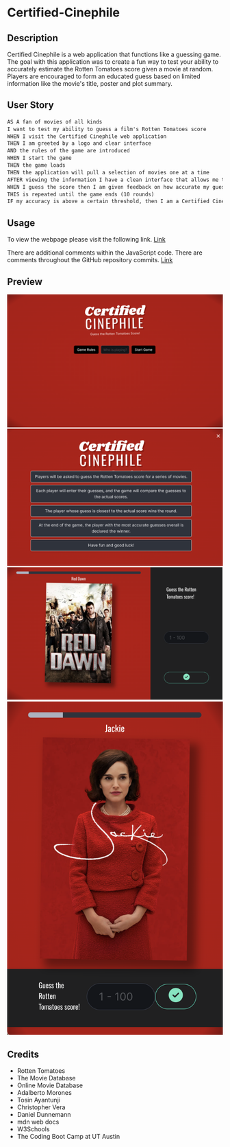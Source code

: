 # Certified-Cinephile

## Description

Certified Cinephile is a web application that functions like a guessing game. The goal with this application was to create a fun way to test your ability to accurately estimate the Rotten Tomatoes score given a movie at random. Players are encouraged to form an educated guess based on limited information like the movie's title, poster and plot summary.

## User Story

```md
AS A fan of movies of all kinds
I want to test my ability to guess a film's Rotten Tomatoes score
WHEN I visit the Certified Cinephile web application
THEN I am greeted by a logo and clear interface
AND the rules of the game are introduced
WHEN I start the game
THEN the game loads
THEN the application will pull a selection of movies one at a time
AFTER viewing the information I have a clean interface that allows me to guess
WHEN I guess the score then I am given feedback on how accurate my guess
THIS is repeated until the game ends (10 rounds)
IF my accuracy is above a certain threshold, then I am a Certified Cinephile!
```

## Usage

To view the webpage please visit the following link.
[Link](https://a-morones.github.io/Certified-Cinephile/)

There are additional comments within the JavaScript code. There are comments throughout the GitHub repository commits.
[Link](https://github.com/a-morones/Certified-Cinephile/)

## Preview

![Landing page](./assets/images/preview1.png)
![Rules](./assets/images/preview2.png)
![Game screen](./assets/images/preview3.png)
![Game screen (mobile)](./assets/images/preview4.png)

## Credits

- Rotten Tomatoes
- The Movie Database
- Online Movie Database
- Adalberto Morones
- Tosin Ayantunji
- Christopher Vera
- Daniel Dunnemann
- mdn web docs
- W3Schools
- The Coding Boot Camp at UT Austin